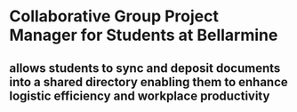 # Collaborative Group Project Manager for Students at Bellarmine
## allows students to sync and deposit documents into a shared directory enabling them to enhance logistic efficiency and workplace productivity
